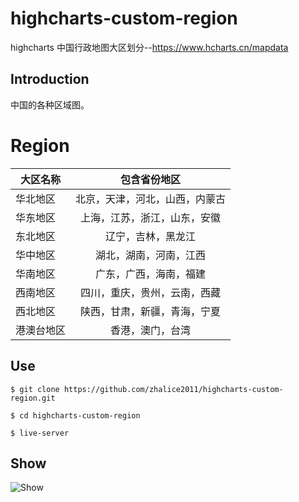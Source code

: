 # highcharts-custom-region
highcharts 中国行政地图大区划分--https://www.hcharts.cn/mapdata

## Introduction

中国的各种区域图。

# Region
| 大区名称 | 包含省份地区 |
| ------------------|:-------:|
| 华北地区               | 北京，天津，河北，山西，内蒙古 |
| 华东地区               | 上海，江苏，浙江，山东，安徽 |
| 东北地区               | 辽宁，吉林，黑龙江 |
| 华中地区               | 湖北，湖南，河南，江西 |
| 华南地区               | 广东，广西，海南，福建 |
| 西南地区               | 四川，重庆，贵州，云南，西藏 |
| 西北地区               | 陕西，甘肃，新疆，青海，宁夏 |
| 港澳台地区              | 香港，澳门，台湾 |

## Use

```
$ git clone https://github.com/zhalice2011/highcharts-custom-region.git

$ cd highcharts-custom-region

$ live-server
```

## Show
![Show](https://github.com/zhalice2011/highcharts-custom-region/show.png)	
